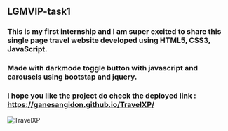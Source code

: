 ## LGMVIP-task1

### This is my first internship and I am super excited to share this single page travel website developed using HTML5, CSS3, JavaScript. 

### Made with darkmode toggle button with javascript and carousels using bootstap and jquery.

### I hope you like the project do check the deployed link : https://ganesangidon.github.io/TravelXP/

![TravelXP](https://user-images.githubusercontent.com/88224886/151671927-c21f0a03-f6a2-4abc-8f52-a7e17359cf87.png)
